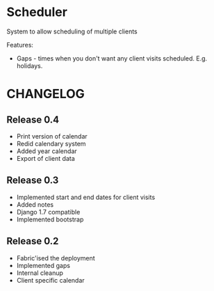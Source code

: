 Scheduler
=========

System to allow scheduling of multiple clients

Features:
* Gaps - times when you don't want any client visits scheduled. E.g. holidays.

CHANGELOG
=========

Release 0.4
-----------
* Print version of calendar 
* Redid calendary system
* Added year calendar
* Export of client data

Release 0.3
-----------
* Implemented start and end dates for client visits
* Added notes
* Django 1.7 compatible
* Implemented bootstrap

Release 0.2
-----------
* Fabric'ised the deployment
* Implemented gaps
* Internal cleanup
* Client specific calendar

